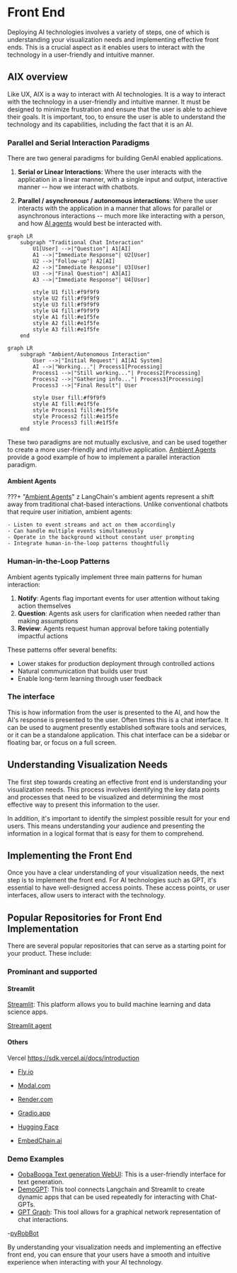 # Front End
Deploying AI technologies involves a variety of steps, one of which is understanding your visualization needs and implementing effective front ends. This is a crucial aspect as it enables users to interact with the technology in a user-friendly and intuitive manner.

## AIX overview

Like UX, AIX is a way to interact with AI technologies. It is a way to interact with the technology in a user-friendly and intuitive manner. It must be designed to minimize frustration and ensure that the user is able to achieve their goals. It is important, too, to ensure the user is able to understand the technology and its capabilities, including the fact that it is an AI.


### Parallel and Serial Interaction Paradigms

There are two general paradigms for building GenAI enabled applications.

1. **Serial or Linear Interactions**: Where the user interacts with the application in a linear manner, with a single input and output, interactive manner -- how we interact with chatbots.

2. **Parallel / asynchronous / autonomous interactions**: Where the user interacts with the application in a manner that allows for parallel or asynchronous interactions -- much more like interacting with a person, and how [AI agents](../../agents/index.md) would best be interacted with.

```mermaid
graph LR
    subgraph "Traditional Chat Interaction"
        U1[User] -->|"Question"| A1[AI]
        A1 -->|"Immediate Response"| U2[User]
        U2 -->|"Follow-up"| A2[AI]
        A2 -->|"Immediate Response"| U3[User]
        U3 -->|"Final Question"| A3[AI]
        A3 -->|"Immediate Response"| U4[User]
        
        style U1 fill:#f9f9f9
        style U2 fill:#f9f9f9
        style U3 fill:#f9f9f9
        style U4 fill:#f9f9f9
        style A1 fill:#e1f5fe
        style A2 fill:#e1f5fe
        style A3 fill:#e1f5fe
    end
```

```mermaid
graph LR
    subgraph "Ambient/Autonomous Interaction"
        User -->|"Initial Request"| AI[AI System]
        AI -->|"Working..."| Process1[Processing]
        Process1 -->|"Still working..."| Process2[Processing]
        Process2 -->|"Gathering info..."| Process3[Processing]
        Process3 -->|"Final Result"| User
        
        style User fill:#f9f9f9
        style AI fill:#e1f5fe
        style Process1 fill:#e1f5fe
        style Process2 fill:#e1f5fe
        style Process3 fill:#e1f5fe
    end
```

These two paradigms are not mutually exclusive, and can be used together to create a more user-friendly and intuitive application. [Ambient Agents](#ambient-agents) provide a good example of how to implement a parallel interaction paradigm.

#### Ambient Agents

???+ "[Ambient Agents](https://blog.langchain.dev/introducing-ambient-agents/)"
z
    LangChain's ambient agents represent a shift away from traditional chat-based interactions. Unlike conventional chatbots that require user initiation, ambient agents:

    - Listen to event streams and act on them accordingly
    - Can handle multiple events simultaneously
    - Operate in the background without constant user prompting
    - Integrate human-in-the-loop patterns thoughtfully

### Human-in-the-Loop Patterns

Ambient agents typically implement three main patterns for human interaction:

1. **Notify**: Agents flag important events for user attention without taking action themselves
2. **Question**: Agents ask users for clarification when needed rather than making assumptions
3. **Review**: Agents request human approval before taking potentially impactful actions

These patterns offer several benefits:
- Lower stakes for production deployment through controlled actions
- Natural communication that builds user trust
- Enable long-term learning through user feedback


### The interface

This is how information from the user is presented to the AI, and how the AI's response is presented to the user. Often times this is a chat interface. It can be used to augment presently established software tools and services, or it can be a standalone application. This chat interface can be a sidebar or floating bar, or focus on a full screen. 

###

## Understanding Visualization Needs

The first step towards creating an effective front end is understanding your visualization needs. This process involves identifying the key data points and processes that need to be visualized and determining the most effective way to present this information to the user.

In addition, it's important to identify the simplest possible result for your end users. This means understanding your audience and presenting the information in a logical format that is easy for them to comprehend.

## Implementing the Front End

Once you have a clear understanding of your visualization needs, the next step is to implement the front end. For AI technologies such as GPT, it's essential to have well-designed access points. These access points, or user interfaces, allow users to interact with the technology.

## Popular Repositories for Front End Implementation

There are several popular repositories that can serve as a starting point for your product. These include:

### Prominant and supported 


#### Streamlit
[Streamlit](https://blog.streamlit.io/langchain-streamlit/): This platform allows you to build machine learning and data science apps.

[Streamlit agent](https://github.com/langchain-ai/streamlit-agent)

#### Others
Vercel https://sdk.vercel.ai/docs/introduction
- [Fly.io](https://www.fly.io)
- [Modal.com](https://www.modal.com)
- [Render.com](https://www.render.com)
- [Gradio.app](https://www.gradio.app)

- [Hugging Face](https://www.huggingface.co)
- [EmbedChain.ai](https://www.embedchain.ai)

### Demo Examples

- [OobaBooga Text generation WebUI](https://github.com/oobabooga/text-generation-webui): This is a user-friendly interface for text generation.
- [DemoGPT](https://github.com/melih-unsal/DemoGPT): This tool connects Langchain and Streamlit to create dynamic apps that can be used repeatedly for interacting with Chat-GPTs.
- [GPT Graph](https://github.com/m-elbably/gpt-graph): This tool allows for a graphical network representation of chat interactions.

-[pyRobBot](https://github.com/paulovcmedeiros/pyRobBot)

By understanding your visualization needs and implementing an effective front end, you can ensure that your users have a smooth and intuitive experience when interacting with your AI technology.
